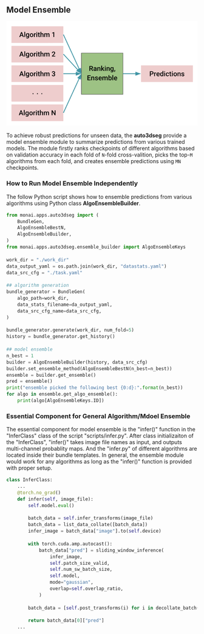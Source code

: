 
## Model Ensemble

<div align="center"> <img src="../figures/ensemble.png" width="600"/> </div>

To achieve robust predictions for unseen data, the **auto3dseg** provide a model ensemble module to summarize predictions from various trained models. The module firstly ranks checkpoints of different algorithms based on validation accuracy in each fold of ```N```-fold cross-valition, picks the top-```M``` algorithms from each fold, and creates ensemble predictions using ```MN``` checkpoints.

### How to Run Model Ensemble Independently

The follow Python script shows how to ensemble predictions from various algorithms using Python class **AlgoEnsembleBuilder**.

```python
from monai.apps.auto3dseg import (
    BundleGen,
    AlgoEnsembleBestN,
    AlgoEnsembleBuilder,
)
from monai.apps.auto3dseg.ensemble_builder import AlgoEnsembleKeys

work_dir = "./work_dir"
data_output_yaml = os.path.join(work_dir, "datastats.yaml")
data_src_cfg = "./task.yaml"

## algorithm generation
bundle_generator = BundleGen(
    algo_path=work_dir,
    data_stats_filename=da_output_yaml,
    data_src_cfg_name=data_src_cfg,
)

bundle_generator.generate(work_dir, num_fold=5)
history = bundle_generator.get_history()

## model ensemble
n_best = 1
builder = AlgoEnsembleBuilder(history, data_src_cfg)
builder.set_ensemble_method(AlgoEnsembleBestN(n_best=n_best))
ensemble = builder.get_ensemble()
pred = ensemble()
print("ensemble picked the following best {0:d}:".format(n_best))
for algo in ensemble.get_algo_ensemble():
    print(algo[AlgoEnsembleKeys.ID])
```

### Essential Component for General Algorithm/Mdoel Ensemble

The essential component for model ensemble is the "infer()" function in the "InferClass" class of the script "scripts/infer.py". After class initializaiton of the "InferClass", "infer()" takes image file names as input, and outputs multi-channel probablity maps. And the "infer.py" of different algorithms are located inside their bundle templates. In general, the ensemble module would work for any algorithms as long as the "infer()" function is provided with proper setup.

```python
class InferClass:
    ...
    @torch.no_grad()
    def infer(self, image_file):
        self.model.eval()

        batch_data = self.infer_transforms(image_file)
        batch_data = list_data_collate([batch_data])
        infer_image = batch_data["image"].to(self.device)

        with torch.cuda.amp.autocast():
            batch_data["pred"] = sliding_window_inference(
                infer_image,
                self.patch_size_valid,
                self.num_sw_batch_size,
                self.model,
                mode="gaussian",
                overlap=self.overlap_ratio,
            )

        batch_data = [self.post_transforms(i) for i in decollate_batch(batch_data)]

        return batch_data[0]["pred"]
	...
```
